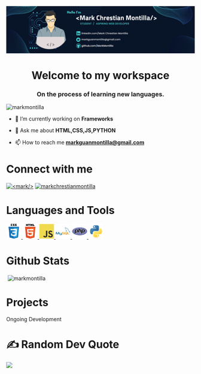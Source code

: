 <img src ="banner-photo.png">

<h1 align="center">Welcome to my workspace</h1>
<h3 align="center">On the process of learning new languages. </h3>

<p align="left"> <img src="https://komarev.com/ghpvc/?username=markmontilla&label=Profile%20views&color=0e75b6&style=flat" alt="markmontilla" /> </p>

- 🔭 I’m currently working on **Frameworks**

- 💬 Ask me about **HTML,CSS,JS,PYTHON**

- 📫 How to reach me **markguanmontilla@gmail.com**

# Connect with me
<p align="left">
<a href="https://dev.to/<mark/>" target="blank"><img align="center" src="https://raw.githubusercontent.com/rahuldkjain/github-profile-readme-generator/master/src/images/icons/Social/devto.svg" alt="<mark/>" height="30" width="40" /></a>
<a href="https://linkedin.com/in/markchrestianmontilla" target="blank"><img align="center" src="https://raw.githubusercontent.com/rahuldkjain/github-profile-readme-generator/master/src/images/icons/Social/linked-in-alt.svg" alt="markchrestianmontilla" height="30" width="40" /></a>
</p>

# Languages and Tools
<p align="left"> <a href="https://www.w3schools.com/css/" target="_blank" rel="noreferrer"> <img src="https://raw.githubusercontent.com/devicons/devicon/master/icons/css3/css3-original-wordmark.svg" alt="css3" width="40" height="40"/> </a> <a href="https://www.w3.org/html/" target="_blank" rel="noreferrer"> <img src="https://raw.githubusercontent.com/devicons/devicon/master/icons/html5/html5-original-wordmark.svg" alt="html5" width="40" height="40"/> </a> <a href="https://developer.mozilla.org/en-US/docs/Web/JavaScript" target="_blank" rel="noreferrer"> <img src="https://raw.githubusercontent.com/devicons/devicon/master/icons/javascript/javascript-original.svg" alt="javascript" width="40" height="40"/> </a> <a href="https://www.mysql.com/" target="_blank" rel="noreferrer"> <img src="https://raw.githubusercontent.com/devicons/devicon/master/icons/mysql/mysql-original-wordmark.svg" alt="mysql" width="40" height="40"/> </a> <a href="https://www.php.net" target="_blank" rel="noreferrer"> <img src="https://raw.githubusercontent.com/devicons/devicon/master/icons/php/php-original.svg" alt="php" width="40" height="40"/> </a> <a href="https://www.python.org" target="_blank" rel="noreferrer"> <img src="https://raw.githubusercontent.com/devicons/devicon/master/icons/python/python-original.svg" alt="python" width="40" height="40"/> </a> </p>

# Github Stats
<p>&nbsp;<img align="center" src="https://github-readme-stats.vercel.app/api?username=markmontilla&show_icons=true&locale=en" alt="markmontilla" /></p>

# Projects 
Ongoing Development

# ✍️ Random Dev Quote
![](https://quotes-github-readme.vercel.app/api?type=vetical&theme=tokyonight)


